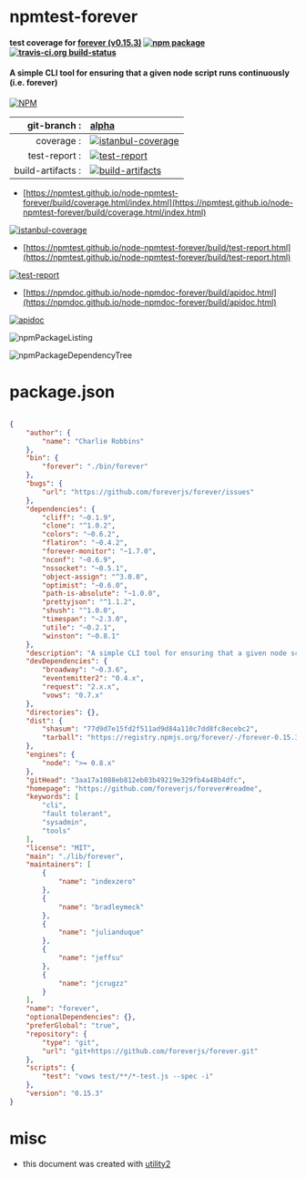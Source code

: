 # npmtest-forever

#### test coverage for  [forever (v0.15.3)](https://github.com/foreverjs/forever#readme)  [![npm package](https://img.shields.io/npm/v/npmtest-forever.svg?style=flat-square)](https://www.npmjs.org/package/npmtest-forever) [![travis-ci.org build-status](https://api.travis-ci.org/npmtest/node-npmtest-forever.svg)](https://travis-ci.org/npmtest/node-npmtest-forever)

#### A simple CLI tool for ensuring that a given node script runs continuously (i.e. forever)

[![NPM](https://nodei.co/npm/forever.png?downloads=true&downloadRank=true&stars=true)](https://www.npmjs.com/package/forever)

| git-branch : | [alpha](https://github.com/npmtest/node-npmtest-forever/tree/alpha)|
|--:|:--|
| coverage : | [![istanbul-coverage](https://npmtest.github.io/node-npmtest-forever/build/coverage.badge.svg)](https://npmtest.github.io/node-npmtest-forever/build/coverage.html/index.html)|
| test-report : | [![test-report](https://npmtest.github.io/node-npmtest-forever/build/test-report.badge.svg)](https://npmtest.github.io/node-npmtest-forever/build/test-report.html)|
| build-artifacts : | [![build-artifacts](https://npmtest.github.io/node-npmtest-forever/glyphicons_144_folder_open.png)](https://github.com/npmtest/node-npmtest-forever/tree/gh-pages/build)|

- [https://npmtest.github.io/node-npmtest-forever/build/coverage.html/index.html](https://npmtest.github.io/node-npmtest-forever/build/coverage.html/index.html)

[![istanbul-coverage](https://npmtest.github.io/node-npmtest-forever/build/screenCapture.buildCi.browser.%252Ftmp%252Fbuild%252Fcoverage.lib.html.png)](https://npmtest.github.io/node-npmtest-forever/build/coverage.html/index.html)

- [https://npmtest.github.io/node-npmtest-forever/build/test-report.html](https://npmtest.github.io/node-npmtest-forever/build/test-report.html)

[![test-report](https://npmtest.github.io/node-npmtest-forever/build/screenCapture.buildCi.browser.%252Ftmp%252Fbuild%252Ftest-report.html.png)](https://npmtest.github.io/node-npmtest-forever/build/test-report.html)

- [https://npmdoc.github.io/node-npmdoc-forever/build/apidoc.html](https://npmdoc.github.io/node-npmdoc-forever/build/apidoc.html)

[![apidoc](https://npmdoc.github.io/node-npmdoc-forever/build/screenCapture.buildCi.browser.%252Ftmp%252Fbuild%252Fapidoc.html.png)](https://npmdoc.github.io/node-npmdoc-forever/build/apidoc.html)

![npmPackageListing](https://npmtest.github.io/node-npmtest-forever/build/screenCapture.npmPackageListing.svg)

![npmPackageDependencyTree](https://npmtest.github.io/node-npmtest-forever/build/screenCapture.npmPackageDependencyTree.svg)



# package.json

```json

{
    "author": {
        "name": "Charlie Robbins"
    },
    "bin": {
        "forever": "./bin/forever"
    },
    "bugs": {
        "url": "https://github.com/foreverjs/forever/issues"
    },
    "dependencies": {
        "cliff": "~0.1.9",
        "clone": "^1.0.2",
        "colors": "~0.6.2",
        "flatiron": "~0.4.2",
        "forever-monitor": "~1.7.0",
        "nconf": "~0.6.9",
        "nssocket": "~0.5.1",
        "object-assign": "^3.0.0",
        "optimist": "~0.6.0",
        "path-is-absolute": "~1.0.0",
        "prettyjson": "^1.1.2",
        "shush": "^1.0.0",
        "timespan": "~2.3.0",
        "utile": "~0.2.1",
        "winston": "~0.8.1"
    },
    "description": "A simple CLI tool for ensuring that a given node script runs continuously (i.e. forever)",
    "devDependencies": {
        "broadway": "~0.3.6",
        "eventemitter2": "0.4.x",
        "request": "2.x.x",
        "vows": "0.7.x"
    },
    "directories": {},
    "dist": {
        "shasum": "77d9d7e15fd2f511ad9d84a110c7dd8fc8ecebc2",
        "tarball": "https://registry.npmjs.org/forever/-/forever-0.15.3.tgz"
    },
    "engines": {
        "node": ">= 0.8.x"
    },
    "gitHead": "3aa17a1088eb812eb03b49219e329fb4a48b4dfc",
    "homepage": "https://github.com/foreverjs/forever#readme",
    "keywords": [
        "cli",
        "fault tolerant",
        "sysadmin",
        "tools"
    ],
    "license": "MIT",
    "main": "./lib/forever",
    "maintainers": [
        {
            "name": "indexzero"
        },
        {
            "name": "bradleymeck"
        },
        {
            "name": "julianduque"
        },
        {
            "name": "jeffsu"
        },
        {
            "name": "jcrugzz"
        }
    ],
    "name": "forever",
    "optionalDependencies": {},
    "preferGlobal": "true",
    "repository": {
        "type": "git",
        "url": "git+https://github.com/foreverjs/forever.git"
    },
    "scripts": {
        "test": "vows test/**/*-test.js --spec -i"
    },
    "version": "0.15.3"
}
```



# misc
- this document was created with [utility2](https://github.com/kaizhu256/node-utility2)
